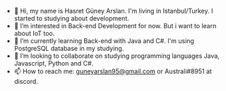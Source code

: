 - 👋 Hi, my name is Hasret Güney Arslan. I'm living in Istanbul/Turkey. I started to studying about development.
- 👀 I’m interested in Back-end Development for now. But i want to learn about IoT too.
- 🌱 I’m currently learning Back-end with Java and C#. I'm using PostgreSQL database in my studying.
- 💞️ I’m looking to collaborate on studying programming languages Java, Javascript, Python and C#.
- 📫 How to reach me: guneyarslan95@gmail.com or Australi#8951 at discord.
